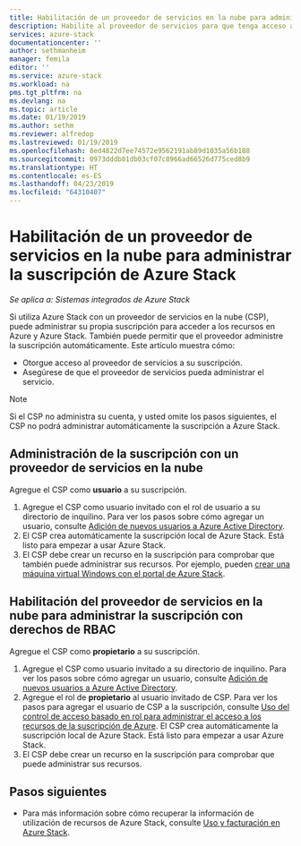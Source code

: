 ```yaml
---
title: Habilitación de un proveedor de servicios en la nube para administrar la suscripción de Azure Stack | Microsoft Docs
description: Habilite al proveedor de servicios para que tenga acceso a una suscripción en Azure Stack.
services: azure-stack
documentationcenter: ''
author: sethmanheim
manager: femila
editor: ''
ms.service: azure-stack
ms.workload: na
pms.tgt_pltfrm: na
ms.devlang: na
ms.topic: article
ms.date: 01/19/2019
ms.author: sethm
ms.reviewer: alfredop
ms.lastreviewed: 01/19/2019
ms.openlocfilehash: 8ed4822d7ee74572e9562191ab89d1035a56b188
ms.sourcegitcommit: 0973dddb81db03cf07c8966ad66526d775ced8b9
ms.translationtype: HT
ms.contentlocale: es-ES
ms.lasthandoff: 04/23/2019
ms.locfileid: "64310407"
---
```

# <a name="enable-a-cloud-service-provider-to-manage-your-azure-stack-subscription"></a>Habilitación de un proveedor de servicios en la nube para administrar la suscripción de Azure Stack

*Se aplica a: Sistemas integrados de Azure Stack*

Si utiliza Azure Stack con un proveedor de servicios en la nube (CSP), puede administrar su propia suscripción para acceder a los recursos en Azure y Azure Stack. También puede permitir que el proveedor administre la suscripción automáticamente. Este artículo muestra cómo:

* Otorgue acceso al proveedor de servicios a su suscripción.
* Asegúrese de que el proveedor de servicios pueda administrar el servicio.

> [!NOTE]
> Si el CSP no administra su cuenta, y usted omite los pasos siguientes, el CSP no podrá administrar automáticamente la suscripción a Azure Stack.

## <a name="manage-your-subscription-with-a-cloud-service-provider"></a>Administración de la suscripción con un proveedor de servicios en la nube

Agregue el CSP como **usuario** a su suscripción.

1. Agregue el CSP como usuario invitado con el rol de usuario a su directorio de inquilino. Para ver los pasos sobre cómo agregar un usuario, consulte [Adición de nuevos usuarios a Azure Active Directory](/azure/active-directory/add-users-azure-active-directory).
2. El CSP crea automáticamente la suscripción local de Azure Stack. Está listo para empezar a usar Azure Stack.
3. El CSP debe crear un recurso en la suscripción para comprobar que también puede administrar sus recursos. Por ejemplo, pueden [crear una máquina virtual Windows con el portal de Azure Stack](azure-stack-quick-windows-portal.md).

## <a name="enable-the-cloud-service-provider-to-manage-your-subscription-using-rbac-rights"></a>Habilitación del proveedor de servicios en la nube para administrar la suscripción con derechos de RBAC

Agregue el CSP como **propietario** a su suscripción.

1. Agregue el CSP como usuario invitado a su directorio de inquilino. Para ver los pasos sobre cómo agregar un usuario, consulte [Adición de nuevos usuarios a Azure Active Directory](/azure/active-directory/add-users-azure-active-directory).
2. Agregue el rol de **propietario** al usuario invitado de CSP. Para ver los pasos para agregar el usuario de CSP a la suscripción, consulte [Uso del control de acceso basado en rol para administrar el acceso a los recursos de la suscripción de Azure](/azure/role-based-access-control/role-assignments-portal). El CSP crea automáticamente la suscripción local de Azure Stack. Está listo para empezar a usar Azure Stack.
3. El CSP debe crear un recurso en la suscripción para comprobar que puede administrar sus recursos.

## <a name="next-steps"></a>Pasos siguientes

* Para más información sobre cómo recuperar la información de utilización de recursos de Azure Stack, consulte [Uso y facturación en Azure Stack](../operator/azure-stack-billing-and-chargeback.md).
